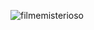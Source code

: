 ![filmemisterioso](https://github.com/user-attachments/assets/61420faf-a482-4ef5-87eb-6e1fe9ee10ff)
